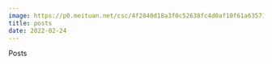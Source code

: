 ```yaml
---
image: https://p0.meituan.net/csc/4f2840d18a3f0c52638fc4d0af10f61a635711.jpg
title: posts
date: 2022-02-24
---
```

Posts